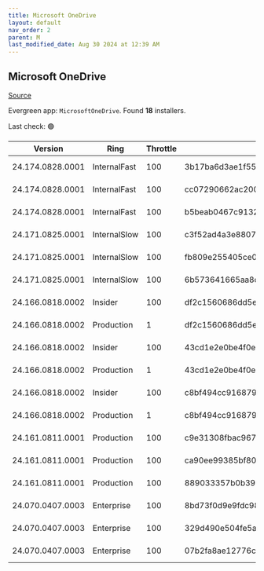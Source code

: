 ```yaml
---
title: Microsoft OneDrive
layout: default
nav_order: 2
parent: M
last_modified_date: Aug 30 2024 at 12:39 AM
---
```


## Microsoft OneDrive

[Source](https://onedrive.live.com/)

Evergreen app: `MicrosoftOneDrive`. Found **18** installers.

Last check: 🟢

| Version          | Ring         | Throttle | Sha256                                                           | Architecture | Type | URI                                                                                                                                                                  |
| ---------------- | ------------ | -------- | ---------------------------------------------------------------- | ------------ | ---- | -------------------------------------------------------------------------------------------------------------------------------------------------------------------- |
| 24.174.0828.0001 | InternalFast | 100      | 3b17ba6d3ae1f558ab402645bfa339675d2daacdd661783cc291c134e12b5385 | ARM64        | exe  | [https://oneclient.sfx.ms/Win/Installers/24.174.0828.0001/arm64/OneDriveSetup.exe](https://oneclient.sfx.ms/Win/Installers/24.174.0828.0001/arm64/OneDriveSetup.exe) |
| 24.174.0828.0001 | InternalFast | 100      | cc07290662ac200d49e18f715297ac7b9e70d25c2b39a819e036dc18b121e21a | x64          | exe  | [https://oneclient.sfx.ms/Win/Installers/24.174.0828.0001/amd64/OneDriveSetup.exe](https://oneclient.sfx.ms/Win/Installers/24.174.0828.0001/amd64/OneDriveSetup.exe) |
| 24.174.0828.0001 | InternalFast | 100      | b5beab0467c9132966c0dd692485c70f0d7cefc5e71a7c762817db67cabce536 | x86          | exe  | [https://oneclient.sfx.ms/Win/Installers/24.174.0828.0001/OneDriveSetup.exe](https://oneclient.sfx.ms/Win/Installers/24.174.0828.0001/OneDriveSetup.exe)             |
| 24.171.0825.0001 | InternalSlow | 100      | c3f52ad4a3e88070ba3471155dbb31df7b34ea619eda2ee5de2bd24cfd683e0e | ARM64        | exe  | [https://oneclient.sfx.ms/Win/Installers/24.171.0825.0001/arm64/OneDriveSetup.exe](https://oneclient.sfx.ms/Win/Installers/24.171.0825.0001/arm64/OneDriveSetup.exe) |
| 24.171.0825.0001 | InternalSlow | 100      | fb809e255405ce0a5a634719186a87e91dd6701484dab268ee9593ecb08bbaef | x64          | exe  | [https://oneclient.sfx.ms/Win/Installers/24.171.0825.0001/amd64/OneDriveSetup.exe](https://oneclient.sfx.ms/Win/Installers/24.171.0825.0001/amd64/OneDriveSetup.exe) |
| 24.171.0825.0001 | InternalSlow | 100      | 6b573641665aa8c6fc24bdcba30a146fea5e03cb7ed2b316e8c6895c564ae033 | x86          | exe  | [https://oneclient.sfx.ms/Win/Installers/24.171.0825.0001/OneDriveSetup.exe](https://oneclient.sfx.ms/Win/Installers/24.171.0825.0001/OneDriveSetup.exe)             |
| 24.166.0818.0002 | Insider      | 100      | df2c1560686dd5e5ce6ad637b54193b1bd659eb38946354e9ada531c6e334d53 | ARM64        | exe  | [https://oneclient.sfx.ms/Win/Installers/24.166.0818.0002/arm64/OneDriveSetup.exe](https://oneclient.sfx.ms/Win/Installers/24.166.0818.0002/arm64/OneDriveSetup.exe) |
| 24.166.0818.0002 | Production   | 1        | df2c1560686dd5e5ce6ad637b54193b1bd659eb38946354e9ada531c6e334d53 | ARM64        | exe  | [https://oneclient.sfx.ms/Win/Installers/24.166.0818.0002/arm64/OneDriveSetup.exe](https://oneclient.sfx.ms/Win/Installers/24.166.0818.0002/arm64/OneDriveSetup.exe) |
| 24.166.0818.0002 | Insider      | 100      | 43cd1e2e0be4f0e48a6c134a907763ad00fb88acf35fe229fa991fb68aa85ff2 | x64          | exe  | [https://oneclient.sfx.ms/Win/Installers/24.166.0818.0002/amd64/OneDriveSetup.exe](https://oneclient.sfx.ms/Win/Installers/24.166.0818.0002/amd64/OneDriveSetup.exe) |
| 24.166.0818.0002 | Production   | 1        | 43cd1e2e0be4f0e48a6c134a907763ad00fb88acf35fe229fa991fb68aa85ff2 | x64          | exe  | [https://oneclient.sfx.ms/Win/Installers/24.166.0818.0002/amd64/OneDriveSetup.exe](https://oneclient.sfx.ms/Win/Installers/24.166.0818.0002/amd64/OneDriveSetup.exe) |
| 24.166.0818.0002 | Insider      | 100      | c8bf494cc9168799b11e133cfcc05e2ef8d7a357fb8bd35d410a347ad26dbda4 | x86          | exe  | [https://oneclient.sfx.ms/Win/Installers/24.166.0818.0002/OneDriveSetup.exe](https://oneclient.sfx.ms/Win/Installers/24.166.0818.0002/OneDriveSetup.exe)             |
| 24.166.0818.0002 | Production   | 1        | c8bf494cc9168799b11e133cfcc05e2ef8d7a357fb8bd35d410a347ad26dbda4 | x86          | exe  | [https://oneclient.sfx.ms/Win/Installers/24.166.0818.0002/OneDriveSetup.exe](https://oneclient.sfx.ms/Win/Installers/24.166.0818.0002/OneDriveSetup.exe)             |
| 24.161.0811.0001 | Production   | 100      | c9e31308fbac967f06be3bc0eccf93fee887d87597aff2e835c813511a482e61 | ARM64        | exe  | [https://oneclient.sfx.ms/Win/Installers/24.161.0811.0001/arm64/OneDriveSetup.exe](https://oneclient.sfx.ms/Win/Installers/24.161.0811.0001/arm64/OneDriveSetup.exe) |
| 24.161.0811.0001 | Production   | 100      | ca90ee99385bf80d69245878757aa4bac45796f468af14d657774934f5e6e2ee | x64          | exe  | [https://oneclient.sfx.ms/Win/Installers/24.161.0811.0001/amd64/OneDriveSetup.exe](https://oneclient.sfx.ms/Win/Installers/24.161.0811.0001/amd64/OneDriveSetup.exe) |
| 24.161.0811.0001 | Production   | 100      | 889033357b0b39731d63c3cd4511f12b99bba0d30538f20ac63823568f5bf1c3 | x86          | exe  | [https://oneclient.sfx.ms/Win/Installers/24.161.0811.0001/OneDriveSetup.exe](https://oneclient.sfx.ms/Win/Installers/24.161.0811.0001/OneDriveSetup.exe)             |
| 24.070.0407.0003 | Enterprise   | 100      | 8bd73f0d9e9fdc98e7cb5610236c0abe136082c3a577346b190c99f56eacb29a | ARM64        | exe  | [https://oneclient.sfx.ms/Win/Installers/24.070.0407.0003/arm64/OneDriveSetup.exe](https://oneclient.sfx.ms/Win/Installers/24.070.0407.0003/arm64/OneDriveSetup.exe) |
| 24.070.0407.0003 | Enterprise   | 100      | 329d490e504fe5ae022eeb1a6f21504805b9bdf592d781b514cc33da5483a189 | x64          | exe  | [https://oneclient.sfx.ms/Win/Installers/24.070.0407.0003/amd64/OneDriveSetup.exe](https://oneclient.sfx.ms/Win/Installers/24.070.0407.0003/amd64/OneDriveSetup.exe) |
| 24.070.0407.0003 | Enterprise   | 100      | 07b2fa8ae12776c654ea1eb66b0ed046b7f63ecb5c37bc4eb17fad92e99459e8 | x86          | exe  | [https://oneclient.sfx.ms/Win/Installers/24.070.0407.0003/OneDriveSetup.exe](https://oneclient.sfx.ms/Win/Installers/24.070.0407.0003/OneDriveSetup.exe)             |
